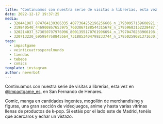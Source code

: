 ```yaml
---
title: "Continuamos con nuestra serie de visitas a librerías, esta vez en @impactgame_es, en San Fernando de Henares"
date: 2022-12-17 19:37:25
media: 
  - 320441987_874764130386335_4077364252196256666_n_17930957159608921.jpg
  - 319840540_446900867653975_7603867188544315678_n_17959683152228487.jpg
  - 320214037_573050707976996_8001355170761996694_n_17970470233966198.jpg
  - 320713220_695984768845564_7318853404799233744_n_17950259081371630.jpg
tags: 
  - impactgame
  - veinticuatrosporelmundo
  - tiendas
  - tebeos
  - comics
template: instagram
author: neverbot
---
```


Continuamos con nuestra serie de visitas a librerías, esta vez en [@impactgame_es](https://instagram.com/impactgame_es), en San Fernando de Henares.

Comic, manga en cantidades ingentes, mogollón de merchandising y figuras, una gran sección de videojuegos, anime y hasta varias vitrinas llenas de productos de k-pop. Si estáis por el lado este de Madrid, tenéis que acercaros y echar un vistazo.
